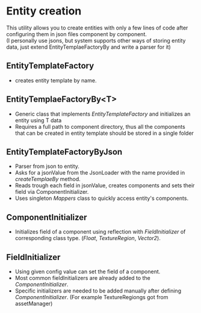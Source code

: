 # Entity creation
This utility allows you to create entities with only a few lines of code after configuring them in json files component by component.  
(I personally use jsons, but system supports other ways of storing entity data, just extend EntityTemplaeFactoryBy and write a parser for it)
## EntityTemplateFactory
- creates entity template by name.
## EntityTemplaeFactoryBy\<T\>
- Generic class that implements _EntityTemplateFactory_ and initializes an entity using T data
- Requires a full path to component directory, thus all the components that can be created in entity template should be stored in a single folder
## EntityTemplateFactoryByJson
- Parser from json to entity.
- Asks for a jsonValue from the JsonLoader with the name provided in _createTemplaeBy_ method.
- Reads trough each field in jsonValue, creates components and sets their field via ComponentInitializer.
- Uses singleton _Mappers_ class to quickly access entity's components.
## ComponentInitializer
- Initializes field of a component using reflection with _FieldInitializer_ of corresponding class type. (_Float_, _TextureRegion_, _Vector2_).
## FieldInitializer
- Using given config value can set the field of a component.
- Most common fieldInitializers are already added to the _ComponentInitializer_.
- Specific initializers are needed to be added manually after defining _ComponentInitializer_.  (For example TextureRegiongs got from assetManager)  